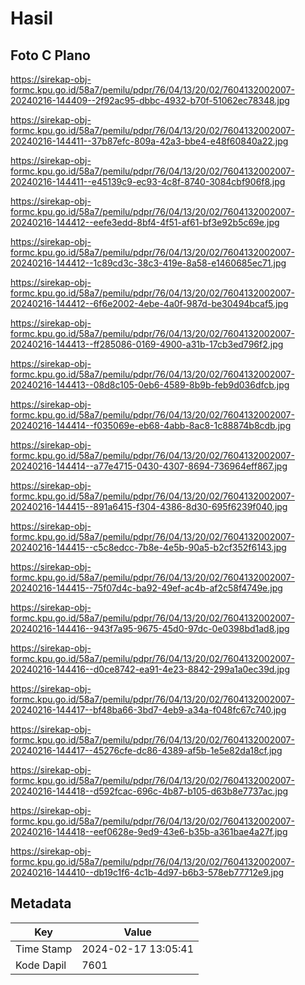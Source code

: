 # Hasil

## Foto C Plano

https://sirekap-obj-formc.kpu.go.id/58a7/pemilu/pdpr/76/04/13/20/02/7604132002007-20240216-144409--2f92ac95-dbbc-4932-b70f-51062ec78348.jpg

https://sirekap-obj-formc.kpu.go.id/58a7/pemilu/pdpr/76/04/13/20/02/7604132002007-20240216-144411--37b87efc-809a-42a3-bbe4-e48f60840a22.jpg

https://sirekap-obj-formc.kpu.go.id/58a7/pemilu/pdpr/76/04/13/20/02/7604132002007-20240216-144411--e45139c9-ec93-4c8f-8740-3084cbf906f8.jpg

https://sirekap-obj-formc.kpu.go.id/58a7/pemilu/pdpr/76/04/13/20/02/7604132002007-20240216-144412--eefe3edd-8bf4-4f51-af61-bf3e92b5c69e.jpg

https://sirekap-obj-formc.kpu.go.id/58a7/pemilu/pdpr/76/04/13/20/02/7604132002007-20240216-144412--1c89cd3c-38c3-419e-8a58-e1460685ec71.jpg

https://sirekap-obj-formc.kpu.go.id/58a7/pemilu/pdpr/76/04/13/20/02/7604132002007-20240216-144412--6f6e2002-4ebe-4a0f-987d-be30494bcaf5.jpg

https://sirekap-obj-formc.kpu.go.id/58a7/pemilu/pdpr/76/04/13/20/02/7604132002007-20240216-144413--ff285086-0169-4900-a31b-17cb3ed796f2.jpg

https://sirekap-obj-formc.kpu.go.id/58a7/pemilu/pdpr/76/04/13/20/02/7604132002007-20240216-144413--08d8c105-0eb6-4589-8b9b-feb9d036dfcb.jpg

https://sirekap-obj-formc.kpu.go.id/58a7/pemilu/pdpr/76/04/13/20/02/7604132002007-20240216-144414--f035069e-eb68-4abb-8ac8-1c88874b8cdb.jpg

https://sirekap-obj-formc.kpu.go.id/58a7/pemilu/pdpr/76/04/13/20/02/7604132002007-20240216-144414--a77e4715-0430-4307-8694-736964eff867.jpg

https://sirekap-obj-formc.kpu.go.id/58a7/pemilu/pdpr/76/04/13/20/02/7604132002007-20240216-144415--891a6415-f304-4386-8d30-695f6239f040.jpg

https://sirekap-obj-formc.kpu.go.id/58a7/pemilu/pdpr/76/04/13/20/02/7604132002007-20240216-144415--c5c8edcc-7b8e-4e5b-90a5-b2cf352f6143.jpg

https://sirekap-obj-formc.kpu.go.id/58a7/pemilu/pdpr/76/04/13/20/02/7604132002007-20240216-144415--75f07d4c-ba92-49ef-ac4b-af2c58f4749e.jpg

https://sirekap-obj-formc.kpu.go.id/58a7/pemilu/pdpr/76/04/13/20/02/7604132002007-20240216-144416--943f7a95-9675-45d0-97dc-0e0398bd1ad8.jpg

https://sirekap-obj-formc.kpu.go.id/58a7/pemilu/pdpr/76/04/13/20/02/7604132002007-20240216-144416--d0ce8742-ea91-4e23-8842-299a1a0ec39d.jpg

https://sirekap-obj-formc.kpu.go.id/58a7/pemilu/pdpr/76/04/13/20/02/7604132002007-20240216-144417--bf48ba66-3bd7-4eb9-a34a-f048fc67c740.jpg

https://sirekap-obj-formc.kpu.go.id/58a7/pemilu/pdpr/76/04/13/20/02/7604132002007-20240216-144417--45276cfe-dc86-4389-af5b-1e5e82da18cf.jpg

https://sirekap-obj-formc.kpu.go.id/58a7/pemilu/pdpr/76/04/13/20/02/7604132002007-20240216-144418--d592fcac-696c-4b87-b105-d63b8e7737ac.jpg

https://sirekap-obj-formc.kpu.go.id/58a7/pemilu/pdpr/76/04/13/20/02/7604132002007-20240216-144418--eef0628e-9ed9-43e6-b35b-a361bae4a27f.jpg

https://sirekap-obj-formc.kpu.go.id/58a7/pemilu/pdpr/76/04/13/20/02/7604132002007-20240216-144410--db19c1f6-4c1b-4d97-b6b3-578eb77712e9.jpg


## Metadata

| Key        | Value               |
| ---------- | ------------------- |
| Time Stamp | 2024-02-17 13:05:41 |
| Kode Dapil | 7601                |



